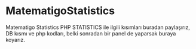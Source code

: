 # MatematigoStatistics
Matematigo Statistics PHP
STATISTICS ile ilgili kısımları buradan paylaşırız, DB kısmı ve php kodları, belki sonradan bir panel de yaparsak buraya koyarız.
